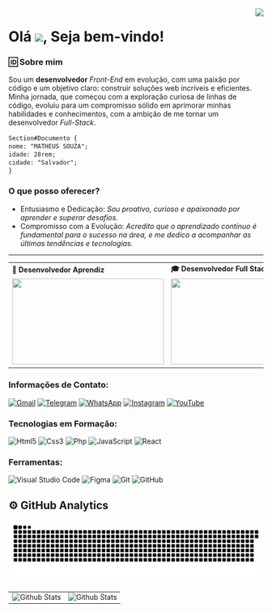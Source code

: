 <img src="https://komarev.com/ghpvc/?username=SouzaStack&&style=flat-square" align="right" />

# Olá <img src="https://user-images.githubusercontent.com/44104676/173990923-48b66056-0bff-472a-b5bf-faab4146e950.gif" height="45">, Seja bem-vindo!

### 🆔 Sobre mim
Sou um **desenvolvedor** *Front-End* em evolução, com uma paixão por código e um objetivo claro: construir soluções web incríveis e eficientes. Minha jornada, que começou com a exploração curiosa de linhas de código, evoluiu para um compromisso sólido em aprimorar minhas habilidades e conhecimentos, com a ambição de me tornar um desenvolvedor *Full-Stack*.

```
Section#Documento {
nome: "MATHEUS SOUZA";
idade: 28rem;
cidade: "Salvador";
}
```

### O que posso oferecer?
- Entusiasmo e Dedicação: *Sou proativo, curioso e apaixonado por aprender e superar desafios.*
- Compromisso com a Evolução: *Acredito que o aprendizado contínuo é fundamental para o sucesso na área, e me dedico a acompanhar as últimas tendências e tecnologias.*

----

<div align="center">
  <table>
    <tr>
      <td><b>🧪 Desenvolvedor Aprendiz</b></td>
      <td><b>🎓 Desenvolvedor Full Stack</b></td>
    </tr>
    <tr>
      <td><img src="https://media.tenor.com/X8854xxuQ_EAAAAM/destroy-code-mad.gif" width="300px" height="170px"></td>
      <td><img src="https://i.gifer.com/5GJg.gif" width="300px" height="170px"></td>
    </tr>
  </table>
</div>

### Informações de Contato:
[![Gmail](https://img.shields.io/badge/Gmail-D14836?style=for-the-badge&logo=gmail&logoColor=white)](mailto:matheus.dev28@gmail.com)
[![Telegram](https://img.shields.io/badge/Telegram-2CA5E0?style=for-the-badge&logo=telegram&logoColor=white)](https://t.me/SouzaStack)
[![WhatsApp](https://img.shields.io/badge/WhatsApp-25D366?style=for-the-badge&logo=whatsapp&logoColor=white)](https://wa.me/5571987393451)
[![Instagram](https://img.shields.io/badge/Instagram-E4405F?style=for-the-badge&logo=instagram&logoColor=white)](https://www.instagram.com/theuzinhoms)
[![YouTube](https://img.shields.io/badge/YouTube_Gaming-FF0000?style=for-the-badge&logo=youtube-gaming&logoColor=white)](https://www.youtube.com/@TOKYO-YT)

### Tecnologias em Formação: 
![Html5](https://img.shields.io/badge/HTML5-E34F26?style=for-the-badge&logo=html5&logoColor=white)
![Css3](https://img.shields.io/badge/CSS3-1572B6?style=for-the-badge&logo=css3&logoColor=white)
![Php](https://img.shields.io/badge/PHP-777BB4?style=for-the-badge&logo=php&logoColor=white)
![JavaScript](https://img.shields.io/badge/JavaScript-323330?style=for-the-badge&logo=javascript&logoColor=F7DF1E)
![React](https://img.shields.io/badge/React-20232A?style=for-the-badge&logo=react&logoColor=61DAFB)

### Ferramentas:
![Visual Studio Code](https://img.shields.io/badge/-Visual%20Studio%20Code-333333?style=flat&logo=visual-studio-code&logoColor=007ACC)
![Figma](https://camo.githubusercontent.com/44a3d91809924f986cc6cb36feb8b0b6c31d4d3bde4b79888840a0e4bba3fe48/68747470733a2f2f696d672e736869656c64732e696f2f62616467652f2d4669676d612d3333333333333f7374796c653d666c6174266c6f676f3d6669676d61266c6f676f436f6c6f723d303037414343)
![Git](https://camo.githubusercontent.com/03ffb2569aad0ebb1f6cbf48a97bc02b46b3f93a6503e2f442f77877b0d91b5c/68747470733a2f2f696d672e736869656c64732e696f2f62616467652f2d4769742d3333333333333f7374796c653d666c6174266c6f676f3d676974)
![GitHub](https://camo.githubusercontent.com/abbb966b6e9da13ae88304c28c53ea42a6ff948f9be2753445f008b0ad7e8f6d/68747470733a2f2f696d672e736869656c64732e696f2f62616467652f2d4769744875622d3333333333333f7374796c653d666c6174266c6f676f3d676974687562)

## ⚙️ GitHub Analytics
![Snake animation](https://raw.githubusercontent.com/FernandoTekisa/FernandoTekisa/output/github-contribution-grid-snake-dark.svg)

<table align="left">
  <tr>
    <td>
      <img src="https://github-readme-stats.vercel.app/api?username=SouzaStack&show_icons=true"
        alt="Github Stats"/>
    </td>
    <td>
      <img src="https://github-readme-stats.vercel.app/api/top-langs/?username=SouzaStack&layout=compact"
        alt="Github Stats"/>
    </td>
  </tr>
</table>
